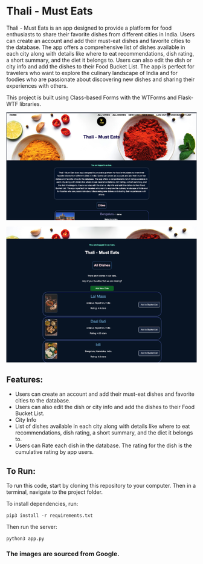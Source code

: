 # Thali - Must Eats

Thali - Must Eats is an app designed to provide a platform for food enthusiasts to share their favorite dishes from different cities in India. Users can create an account and add their must-eat dishes and favorite cities to the database. The app offers a comprehensive list of dishes available in each city along with details like where to eat recommendations, dish rating, a short summary, and the diet it belongs to. Users can also edit the dish or city info and add the dishes to their Food Bucket List. The app is perfect for travelers who want to explore the culinary landscape of India and for foodies who are passionate about discovering new dishes and sharing their experiences with others.

This project is built using Class-based Forms with the WTForms and Flask-WTF libraries.

![Thali - Must Eats Home Page](./app_homepage.png)

![All Dishes Page](./dish_homepage.png)

## Features:
- Users can create an account and add their must-eat dishes and favorite cities to the database.
- Users can also edit the dish or city info and add the dishes to their Food Bucket List.
- City Info
- List of dishes available in each city along with details like where to eat recommendations, dish rating, a short summary, and the diet it belongs to.
- Users can Rate each dish in the database. The rating for the dish is the cumulative rating by app users.

## To Run:
To run this code, start by cloning this repository to your computer. Then in a terminal, navigate to the project folder.

To install dependencies, run:

```
pip3 install -r requirements.txt
```

Then run the server:

```
python3 app.py
```


### The images are sourced from Google.